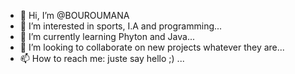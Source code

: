 - 👋 Hi, I’m @BOUROUMANA
- 👀 I’m interested in sports, I.A and programming...
- 🌱 I’m currently learning Phyton and Java...
- 💞️ I’m looking to collaborate on new projects whatever they are...
- 📫 How to reach me: juste say hello ;) ...

<!---
BOUROUMANA/BOUROUMANA is a ✨ special ✨ repository because its `README.md` (this file) appears on your GitHub profile.
You can click the Preview link to take a look at your changes.
--->
